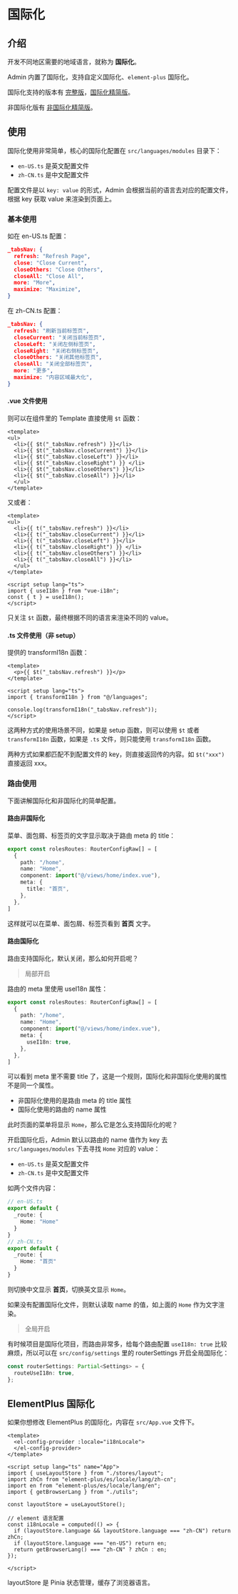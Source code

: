 #  国际化



## 介绍

开发不同地区需要的地域语言，就称为 **国际化**。

Admin 内置了国际化，支持自定义国际化、`element-plus` 国际化。

国际化支持的版本有 [完整版](https://github.com/Kele-Bingtang/kbt-vue3-admin)，[国际化精简版](https://github.com/Kele-Bingtang/kbt-vue3-template)。

非国际化版有 [非国际化精简版](https://github.com/Kele-Bingtang/kbt-vue3-template/tree/no-i18n)。



## 使用

国际化使用非常简单，核心的国际化配置在 `src/languages/modules` 目录下：

- `en-US.ts` 是英文配置文件
- `zh-CN.ts` 是中文配置文件

配置文件是以 `key: value` 的形式，Admin 会根据当前的语言去对应的配置文件，根据 key 获取 value 来渲染到页面上。

### 基本使用

如在 en-US.ts 配置：

```json
_tabsNav: {
  refresh: "Refresh Page",
  close: "Close Current",
  closeOthers: "Close Others",
  closeAll: "Close All",
  more: "More",
  maximize: "Maximize",
}
```

在 zh-CN.ts 配置：

```json
_tabsNav: {
  refresh: "刷新当前标签页",
  closeCurrent: "关闭当前标签页",
  closeLeft: "关闭左侧标签页",
  closeRight: "关闭右侧标签页",
  closeOthers: "关闭其他标签页",
  closeAll: "关闭全部标签页",
  more: "更多",
  maximize: "内容区域最大化",
}
```

#### .vue 文件使用

则可以在组件里的 Template 直接使用 `$t` 函数：

```vue
<template>
<ul>
  <li>{{ $t("_tabsNav.refresh") }}</li>
  <li>{{ $t("_tabsNav.closeCurrent") }}</li>
  <li>{{ $t("_tabsNav.closeLeft") }}</li>
  <li>{{ $t("_tabsNav.closeRight") }} </li>
  <li>{{ $t("_tabsNav.closeOthers") }}</li>
  <li>{{ $t("_tabsNav.closeAll") }}</li>
  </ul>
</template>
```

又或者：

```vue
<template>
<ul>
  <li>{{ t("_tabsNav.refresh") }}</li>
  <li>{{ t("_tabsNav.closeCurrent") }}</li>
  <li>{{ t("_tabsNav.closeLeft") }}</li>
  <li>{{ t("_tabsNav.closeRight") }} </li>
  <li>{{ t("_tabsNav.closeOthers") }}</li>
  <li>{{ t("_tabsNav.closeAll") }}</li>
  </ul>
</template>

<script setup lang="ts">
import { useI18n } from "vue-i18n";
const { t } = useI18n();
</script>
```

只关注 `$t` 函数，最终根据不同的语言来渲染不同的 value。

#### .ts 文件使用（非 setup）

提供的 transformI18n 函数：

```vue
<template>
  <p>{{ $t("_tabsNav.refresh") }}</p>
</template>

<script setup lang="ts">
import { transformI18n } from "@/languages";

console.log(transformI18n("_tabsNav.refresh"));
</script>
```

这两种方式的使用场景不同，如果是 setup 函数，则可以使用 `$t` 或者 `transformI18n` 函数，如果是 `.ts` 文件，则只能使用 `transformI18n` 函数。

两种方式如果都匹配不到配置文件的 key，则直接返回传的内容。如 `$t("xxx")` 直接返回 xxx。

### 路由使用

下面讲解国际化和非国际化的简单配置。

#### 路由非国际化

菜单、面包屑、标签页的文字显示取决于路由 meta 的 title：

```typescript {7}
export const rolesRoutes: RouterConfigRaw[] = [
  {
    path: "/home",
    name: "Home",
    component: import("@/views/home/index.vue"),
    meta: {
      title: "首页",
    },
  },
]
```

这样就可以在菜单、面包屑、标签页看到 **首页** 文字。

#### 路由国际化

路由支持国际化，默认关闭，那么如何开启呢？

> 局部开启

路由的 meta 里使用 useI18n 属性：

```typescript
export const rolesRoutes: RouterConfigRaw[] = [
  {
    path: "/home",
    name: "Home",
    component: import("@/views/home/index.vue"),
    meta: {
      useI18n: true,
    },
  },
]
```

可以看到 meta 里不需要 title 了，这是一个规则，国际化和非国际化使用的属性不是同一个属性。

- 非国际化使用的是路由 meta 的 title 属性
- 国际化使用的路由的 name 属性

此时页面的菜单将显示 `Home`，那么它是怎么支持国际化的呢？

开启国际化后，Admin 默认以路由的 name 值作为 key 去 `src/languages/modules` 下去寻找 `Home` 对应的 value：

- `en-US.ts` 是英文配置文件
- `zh-CN.ts` 是中文配置文件

如两个文件内容：

```typescript
// en-US.ts
export default {
  _route: {
    Home: "Home"
  }
}
// zh-CN.ts
export default {
  _route: {
    Home: "首页"
  }
}
```

则切换中文显示 **首页**，切换英文显示 `Home`。

如果没有配置国际化文件，则默认读取 name 的值，如上面的 `Home` 作为文字渲染。

> 全局开启

有时候项目是国际化项目，而路由非常多，给每个路由配置 `useI18n: true` 比较麻烦，所以可以在 `src/config/settings` 里的 routerSettings 开启全局国际化：

```typescript
const routerSettings: Partial<Settings> = {
  routeUseI18n: true,
};
```

## ElementPlus 国际化

如果你想修改 ElementPlus 的国际化，内容在 `src/App.vue` 文件下。

```vue
<template>
  <el-config-provider :locale="i18nLocale">
  </el-config-provider>
</template>

<script setup lang="ts" name="App">
import { useLayoutStore } from "./stores/layout";
import zhCn from "element-plus/es/locale/lang/zh-cn";
import en from "element-plus/es/locale/lang/en";
import { getBrowserLang } from "./utils";

const layoutStore = useLayoutStore();

// element 语言配置
const i18nLocale = computed(() => {
  if (layoutStore.language && layoutStore.language === "zh-CN") return zhCn;
  if (layoutStore.language === "en-US") return en;
  return getBrowserLang() === "zh-CN" ? zhCn : en;
});

</script>
```

layoutStore 是 Pinia 状态管理，缓存了浏览器语言。
